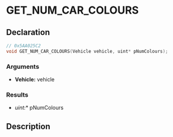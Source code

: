 # GET_NUM_CAR_COLOURS

## Declaration
```cpp
// 0x5AA025C2
void GET_NUM_CAR_COLOURS(Vehicle vehicle, uint* pNumColours);
```

### Arguments
- **Vehicle:** vehicle

### Results
- **uint*:** pNumColours

## Description
